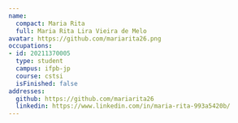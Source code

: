```yaml
---
name:
  compact: Maria Rita
  full: Maria Rita Lira Vieira de Melo
avatar: https://github.com/mariarita26.png
occupations:
- id: 20211370005
  type: student
  campus: ifpb-jp
  course: cstsi
  isFinished: false
addresses:
  github: https://github.com/mariarita26
  linkedin: https://www.linkedin.com/in/maria-rita-993a5420b/
---
```

